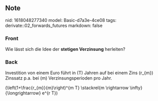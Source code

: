 ## Note
nid: 1618048277340
model: Basic-d7a3e-4ce08
tags: derivate::02_forwards_futures
markdown: false

### Front
Wie lässt sich die Idee der <b>stetigen Verzinsung</b> herleiten?

### Back
Investition von einem Euro führt in \(T\) Jahren auf bei einem Zins \(r_{m}\)  Zinssatz p.a. bei \(m\)  Verzinsungsperioden pro Jahr.

\(\left(1+\frac{r_{m}}{m}\right)^{m T} \stackrel{m \rightarrow \infty}{\longrightarrow} e^{r T}\)
